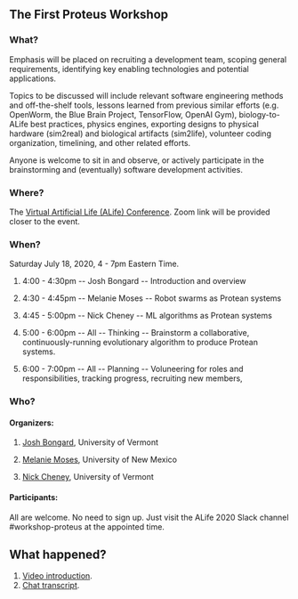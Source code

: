 ## **The First Proteus Workshop**

### **What?**

Emphasis will be placed on recruiting a development team, scoping general requirements, identifying key enabling technologies and potential applications.

Topics to be discussed will include relevant software engineering methods and off-the-shelf tools, lessons learned from previous similar efforts (e.g. OpenWorm, the Blue Brain Project, TensorFlow, OpenAI Gym), biology-to-ALife best practices, physics engines, exporting designs to physical hardware (sim2real) and biological artifacts (sim2life), volunteer coding organization, timelining, and other related efforts.

Anyone is welcome to sit in and observe, or actively participate in the brainstorming and (eventually) software development activities.

### **Where?** 
The [Virtual Artificial Life (ALife) Conference](http://2020.alife.org). Zoom link will be provided closer to the event.

### **When?**

Saturday July 18, 2020, 4 - 7pm Eastern Time.

1. 4:00 - 4:30pm -- Josh Bongard  -- Introduction and overview

1. 4:30 - 4:45pm -- Melanie Moses -- Robot swarms as Protean systems

1. 4:45 - 5:00pm -- Nick Cheney -- ML algorithms as Protean systems

1. 5:00 - 6:00pm -- All -- Thinking --  Brainstorm a collaborative, continuously-running evolutionary algorithm to produce Protean systems.

1. 6:00 - 7:00pm -- All -- Planning -- Voluneering for roles and responsibilities, tracking progress, recruiting new members, 

### **Who**?

#### Organizers: 

1. [Josh Bongard](https://www.meclab.org/), University of Vermont

1. [Melanie Moses](https://moseslab.cs.unm.edu/), University of New Mexico
            
1. [Nick Cheney](https://www.ncheney.com/), University of Vermont

#### Participants: 

All are welcome. No need to sign up. Just visit the ALife 2020 Slack channel #workshop-proteus at the appointed time.

## **What happened**?

1. [Video introduction](https://youtu.be/oKm2Zgc8oAA).
2. [Chat transcript](https://drive.google.com/file/d/1TXhtusv92E7DLqCjuS3Q7Th0jFdyqF3c/view?usp=sharing).

</details>
